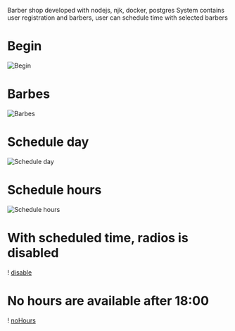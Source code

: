 Barber shop developed with nodejs, njk, docker, postgres
System contains user registration and barbers, user can schedule time with selected barbers

# Begin
![Begin](https://i.ibb.co/CWXTK3g/screencapture-localhost-3000-2019-01-15-17-58-08.png)

# Barbes

![Barbes](https://i.ibb.co/gFtWdjC/screencapture-localhost-3000-app-dashboard-2019-01-15-18-01-55.png)

# Schedule day

![Schedule day](https://i.ibb.co/GCQrzDx/screencapture-localhost-3000-app-appointments-new-4-2019-01-15-18-04-13.png)

# Schedule hours
![Schedule hours](https://i.ibb.co/hgDXbBT/screencapture-localhost-3000-app-appointments-new-4-2019-01-15-18-05-05.png)

# With scheduled time, radios is disabled 
! [disable](https://i.ibb.co/XjcxKDh/screencapture-localhost-3000-app-appointments-new-4-2019-01-15-18-05-28.png)

# No hours are available after 18:00
! [noHours](https://i.ibb.co/fXm9MXN/screencapture-localhost-3000-app-appointments-new-4-2019-01-15-18-04-36.png)
